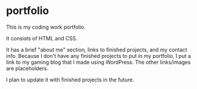 # portfolio

This is my coding work portfolio. 

It consists of HTML and CSS.  

It has a brief "about me" section, links to finished projects, and my contact info. Because I don't have any finished projects to put in my portfolio, I put a link to my gaming blog that I made using WordPress.  The other links/images are placeholders.  

I plan to update it with finished projects in the future.  
